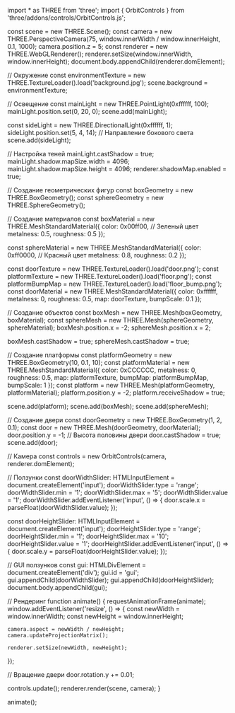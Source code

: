 import * as THREE from 'three';
import { OrbitControls } from 'three/addons/controls/OrbitControls.js';

const scene = new THREE.Scene();
const camera = new THREE.PerspectiveCamera(75, window.innerWidth / window.innerHeight, 0.1, 1000);
camera.position.z = 5;
const renderer = new THREE.WebGLRenderer();
renderer.setSize(window.innerWidth, window.innerHeight);
document.body.appendChild(renderer.domElement);

// Окружение
const environmentTexture = new THREE.TextureLoader().load('background.jpg');
scene.background = environmentTexture;

// Освещение
const mainLight = new THREE.PointLight(0xffffff, 100);
mainLight.position.set(0, 20, 0);
scene.add(mainLight);

const sideLight = new THREE.DirectionalLight(0xffffff, 1);
sideLight.position.set(5, 4, 14); // Направление бокового света
scene.add(sideLight);

// Настройка теней
mainLight.castShadow = true;
mainLight.shadow.mapSize.width = 4096;
mainLight.shadow.mapSize.height = 4096;
renderer.shadowMap.enabled = true;

// Создание геометрических фигур
const boxGeometry = new THREE.BoxGeometry();
const sphereGeometry = new THREE.SphereGeometry();

// Создание материалов
const boxMaterial = new THREE.MeshStandardMaterial({
  color: 0x00ff00, // Зеленый цвет
  metalness: 0.5,
  roughness: 0.5
});

const sphereMaterial = new THREE.MeshStandardMaterial({
  color: 0xff0000, // Красный цвет
  metalness: 0.8,
  roughness: 0.2
});


const doorTexture = new THREE.TextureLoader().load('door.png');
const platformTexture = new THREE.TextureLoader().load('floor.png');
const platformBumpMap = new THREE.TextureLoader().load('floor_bump.png');
const doorMaterial = new THREE.MeshStandardMaterial({
  color: 0xffffff,
  metalness: 0,
  roughness: 0.5,
  map: doorTexture,
  bumpScale: 0.1 
});


// Создание объектов
const boxMesh = new THREE.Mesh(boxGeometry, boxMaterial);
const sphereMesh = new THREE.Mesh(sphereGeometry, sphereMaterial);
boxMesh.position.x = -2;
sphereMesh.position.x = 2;

boxMesh.castShadow = true;
sphereMesh.castShadow = true;

// Создание платформы
const platformGeometry = new THREE.BoxGeometry(10, 0.1, 10);
const platformMaterial = new THREE.MeshStandardMaterial({
  color: 0xCCCCCC,
  metalness: 0,
  roughness: 0.5,
  map: platformTexture,
  bumpMap: platformBumpMap,
  bumpScale: 1 
});
const platform = new THREE.Mesh(platformGeometry, platformMaterial);
platform.position.y = -2;
platform.receiveShadow = true;

scene.add(platform);
scene.add(boxMesh);
scene.add(sphereMesh);


// Создание двери
const doorGeometry = new THREE.BoxGeometry(1, 2, 0.1);
const door = new THREE.Mesh(doorGeometry, doorMaterial);
door.position.y = -1; // Высота половины двери
door.castShadow = true;
scene.add(door);

// Камера
const controls = new OrbitControls(camera, renderer.domElement);

// Ползунки
const doorWidthSlider: HTMLInputElement = document.createElement('input');
doorWidthSlider.type = 'range';
doorWidthSlider.min = '1';
doorWidthSlider.max = '5';
doorWidthSlider.value = '1';
doorWidthSlider.addEventListener('input', () => {
  door.scale.x = parseFloat(doorWidthSlider.value);
});

const doorHeightSlider: HTMLInputElement = document.createElement('input');
doorHeightSlider.type = 'range';
doorHeightSlider.min = '1';
doorHeightSlider.max = '10';
doorHeightSlider.value = '1';
doorHeightSlider.addEventListener('input', () => {
  door.scale.y = parseFloat(doorHeightSlider.value);
});

// GUI ползунков
const gui: HTMLDivElement = document.createElement('div');
gui.id = 'gui';
gui.appendChild(doorWidthSlider);
gui.appendChild(doorHeightSlider);
document.body.appendChild(gui);

// Рендеринг
function animate() {
  requestAnimationFrame(animate);
  window.addEventListener('resize', () => {
    const newWidth = window.innerWidth;
    const newHeight = window.innerHeight;

    camera.aspect = newWidth / newHeight;
    camera.updateProjectionMatrix();

    renderer.setSize(newWidth, newHeight);
  });

  // Вращение двери
  door.rotation.y += 0.01;

  controls.update();
  renderer.render(scene, camera);
}

animate();
